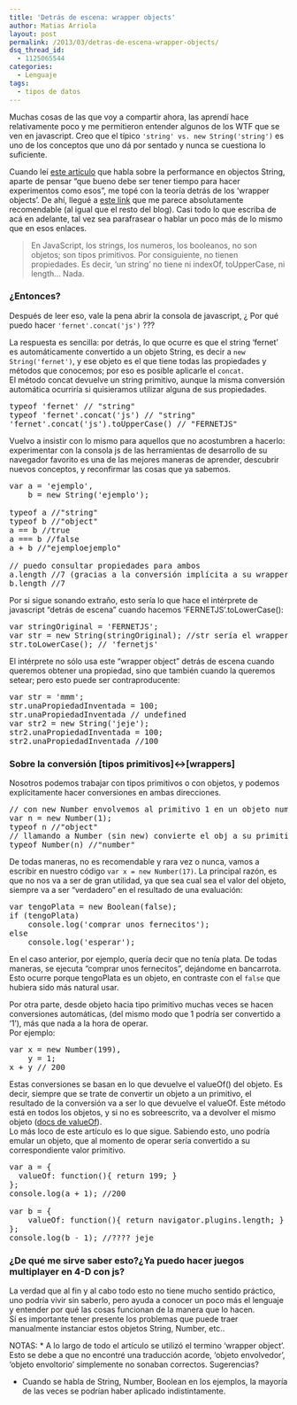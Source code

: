 ```yaml
---
title: 'Detrás de escena: wrapper objects'
author: Matias Arriola
layout: post
permalink: /2013/03/detras-de-escena-wrapper-objects/
dsq_thread_id:
  - 1125065544
categories:
  - Lenguaje
tags:
  - tipos de datos
---
```

Muchas cosas de las que voy a compartir ahora, las aprendí hace relativamente poco y me permitieron entender algunos de los WTF que se ven en javascript. Creo que el típico `'string' vs. new String('string')` es uno de los conceptos que uno dá por sentado y nunca se cuestiona lo suficiente.

Cuando leí <a href="https://hacks.mozilla.org/2012/12/performance-with-javascript-string-objects/" title="Performance with javascript strings (inglés)" target="_blank">este artículo</a> que habla sobre la performance en objectos String, aparte de pensar &#8220;que bueno debe ser tener tiempo para hacer experimentos como esos&#8221;, me topé con la teoría detrás de los &#8216;wrapper objects&#8217;. De ahí, llegué a <a href="http://kiro.me/blog/wrapper_objects.html" title="wrapper objects en kiro.me (inglés)" target="_blank">este link</a> que me parece absolutamente recomendable (al igual que el resto del blog). Casi todo lo que escriba de acá en adelante, tal vez sea parafrasear o hablar un poco más de lo mismo que en esos enlaces.

> En JavaScript, los strings, los numeros, los booleanos, no son objetos; son tipos primitivos. Por consiguiente, no tienen propiedades. Es decir, &#8216;un string&#8217; no tiene ni indexOf, toUpperCase, ni length&#8230; Nada. 

### ¿Entonces?

Después de leer eso, vale la pena abrir la consola de javascript, ¿ Por qué puedo hacer `'fernet'.concat('js')` ???

La respuesta es sencilla: por detrás, lo que ocurre es que el string &#8216;fernet&#8217; es automáticamente convertido a un objeto String, es decir a `new String('fernet')`, y ese objeto es el que tiene todas las propiedades y métodos que conocemos; por eso es posible aplicarle el `concat`.  
El método concat devuelve un string primitivo, aunque la misma conversión automática ocurriría si quisieramos utilizar alguna de sus propiedades.

<pre class="brush: jscript; title: ; notranslate" title="">typeof 'fernet' // "string"
typeof 'fernet'.concat('js') // "string"
'fernet'.concat('js').toUpperCase() // "FERNETJS"
</pre>

Vuelvo a insistir con lo mismo para aquellos que no acostumbren a hacerlo: experimentar con la consola js de las herramientas de desarrollo de su navegador favorito es una de las mejores maneras de aprender, descubrir nuevos conceptos, y reconfirmar las cosas que ya sabemos. 

<pre class="brush: jscript; title: ; notranslate" title="">var a = 'ejemplo',
    b = new String('ejemplo');

typeof a //"string"
typeof b //"object"
a == b //true
a === b //false
a + b //"ejemploejemplo"

// puedo consultar propiedades para ambos
a.length //7 (gracias a la conversión implícita a su wrapper obj) 
b.length //7
</pre>

Por si sigue sonando extraño, esto sería lo que hace el intérprete de javascript &#8220;detrás de escena&#8221; cuando hacemos &#8216;FERNETJS&#8217;.toLowerCase():

<pre class="brush: jscript; title: ; notranslate" title="">var stringOriginal = 'FERNETJS';
var str = new String(stringOriginal); //str sería el wrapper object 
str.toLowerCase(); // 'fernetjs'
</pre>

El intérprete no sólo usa este &#8220;wrapper object&#8221; detrás de escena cuando queremos obtener una propiedad, sino que también cuando la queremos setear; pero esto puede ser contraproducente:

<pre class="brush: jscript; title: ; notranslate" title="">var str = 'mmm';
str.unaPropiedadInventada = 100;
str.unaPropiedadInventada // undefined
var str2 = new String('jeje');
str2.unaPropiedadInventada = 100;
str2.unaPropiedadInventada //100
</pre>

### Sobre la conversión [tipos primitivos]<->[wrappers]</code>

Nosotros podemos trabajar con tipos primitivos o con objetos, y podemos explícitamente hacer conversiones en ambas direcciones.

<pre class="brush: jscript; title: ; notranslate" title="">// con new Number envolvemos al primitivo 1 en un objeto number
var n = new Number(1);
typeof n //"object"
// llamando a Number (sin new) convierte el obj a su primitivo
typeof Number(n) //"number"
</pre>

De todas maneras, no es recomendable y rara vez o nunca, vamos a escribir en nuestro código `var x = new Number(17)`. La principal razón, es que no nos va a ser de gran utilidad, ya que sea cual sea el valor del objeto, siempre va a ser &#8220;verdadero&#8221; en el resultado de una evaluación:

<pre class="brush: jscript; title: ; notranslate" title="">var tengoPlata = new Boolean(false);
if (tengoPlata)
    console.log('comprar unos fernecitos');
else 
    console.log('esperar');
</pre>

En el caso anterior, por ejemplo, quería decir que no tenía plata. De todas maneras, se ejecuta &#8220;comprar unos fernecitos&#8221;, dejándome en bancarrota. Esto ocurre porque tengoPlata es un objeto, en contraste con el `false` que hubiera sido más natural usar.

Por otra parte, desde objeto hacia tipo primitivo muchas veces se hacen conversiones automáticas, (del mismo modo que 1 podría ser convertido a &#8216;1&#8217;), más que nada a la hora de operar.  
Por ejemplo:

<pre class="brush: jscript; title: ; notranslate" title="">var x = new Number(199),
    y = 1;
x + y // 200
</pre>

Estas conversiones se basan en lo que devuelve el valueOf() del objeto. Es decir, siempre que se trate de convertir un objeto a un primitivo, el resultado de la conversión va a ser lo que devuelve el valueOf. Este método está en todos los objetos, y si no es sobreescrito, va a devolver el mismo objeto (<a href="https://developer.mozilla.org/en-US/docs/JavaScript/Reference/Global_Objects/Object/valueOf" title="valueOf en MDN" target="_blank">docs de valueOf</a>).  
Lo más loco de este artículo es lo que sigue. Sabiendo esto, uno podría emular un objeto, que al momento de operar sería convertido a su correspondiente valor primitivo.

<pre class="brush: jscript; title: ; notranslate" title="">var a = {
  valueOf: function(){ return 199; }
};
console.log(a + 1); //200

var b = { 
    valueOf: function(){ return navigator.plugins.length; } 
};
console.log(b - 1); //???? jeje
</pre>

### ¿De qué me sirve saber esto?¿Ya puedo hacer juegos multiplayer en 4-D con js?

La verdad que al fin y al cabo todo esto no tiene mucho sentido práctico, uno podría vivir sin saberlo, pero ayuda a conocer un poco más el lenguaje y entender por qué las cosas funcionan de la manera que lo hacen.  
Sí es importante tener presente los problemas que puede traer manualmente instanciar estos objetos String, Number, etc.. 

NOTAS: * A lo largo de todo el artículo se utilizó el termino &#8216;wrapper object&#8217;. Esto se debe a que no encontré una traducción acorde, &#8216;objeto envolvedor&#8217;, &#8216;objeto envoltorio&#8217; simplemente no sonaban correctos. Sugerencias?  
* Cuando se habla de String, Number, Boolean en los ejemplos, la mayoría de las veces se podrían haber aplicado indistintamente.